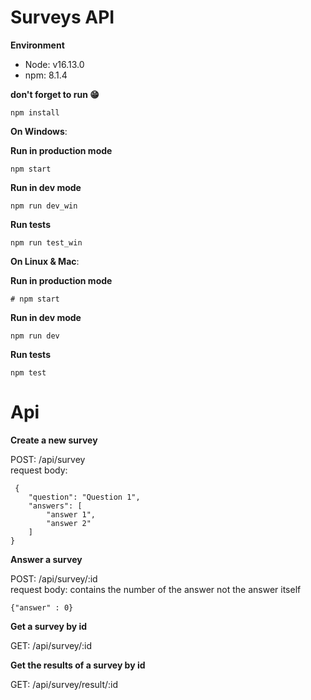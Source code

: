 
# Surveys API
**Environment**

- Node: v16.13.0
- npm: 8.1.4


**don't forget to run 😁**

	npm install

**On Windows**:

**Run in production mode**

    npm start

**Run in dev mode**

    npm run dev_win

**Run tests**

    npm run test_win

**On Linux & Mac**:

**Run in production mode**

    # npm start

**Run in dev mode**

    npm run dev

**Run tests**

    npm test


# Api

**Create a new survey** 
 
 POST: /api/survey <br>
 request body:

     {
	    "question": "Question 1",
	    "answers": [
		    "answer 1",
		    "answer 2"
	    ]
    }
**Answer a survey** 

 POST: /api/survey/:id <br>
 request body: contains the number of the answer not the answer itself
 

    {"answer" : 0}


**Get a survey by id** 

 GET: /api/survey/:id

**Get the results of a survey by id** 

 GET: /api/survey/result/:id

